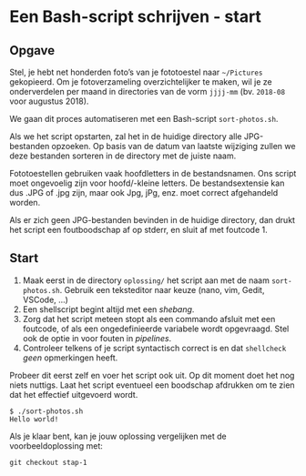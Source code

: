 # Een Bash-script schrijven - start

## Opgave

Stel, je hebt net honderden foto’s van je fototoestel naar `~/Pictures` gekopieerd. Om je fotoverzameling overzichtelijker te maken, wil je ze onderverdelen per maand in directories van de vorm `jjjj-mm` (bv. `2018-08` voor augustus 2018).

We gaan dit proces automatiseren met een Bash-script `sort-photos.sh`.

Als we het script opstarten, zal het in de huidige directory alle JPG-bestanden opzoeken. Op basis van de datum van laatste wijziging zullen we deze bestanden sorteren in de directory met de juiste naam.

Fototoestellen gebruiken vaak hoofdletters in de bestandsnamen. Ons script moet ongevoelig zijn voor hoofd/-kleine letters. De bestandsextensie kan dus .JPG of .jpg zijn, maar ook Jpg, jPg, enz. moet correct afgehandeld worden.

Als er zich geen JPG-bestanden bevinden in de huidige directory, dan drukt het script een foutboodschap af op stderr, en sluit af met foutcode 1.

## Start

1. Maak eerst in de directory `oplossing/` het script aan met de naam `sort-photos.sh`. Gebruik een teksteditor naar keuze (nano, vim, Gedit, VSCode, ...)
2. Een shellscript begint altijd met een *shebang*.
3. Zorg dat het script meteen stopt als een commando afsluit met een foutcode, of als een ongedefinieerde variabele wordt opgevraagd. Stel ook de optie in voor fouten in *pipelines*.
4. Controleer telkens of je script syntactisch correct is en dat `shellcheck` *geen* opmerkingen heeft.

Probeer dit eerst zelf en voer het script ook uit. Op dit moment doet het nog niets nuttigs. Laat het script eventueel een boodschap afdrukken om te zien dat het effectief uitgevoerd wordt.

```console
$ ./sort-photos.sh
Hello world!
```

Als je klaar bent, kan je jouw oplossing vergelijken met de voorbeeldoplossing met:

```console
git checkout stap-1
```
